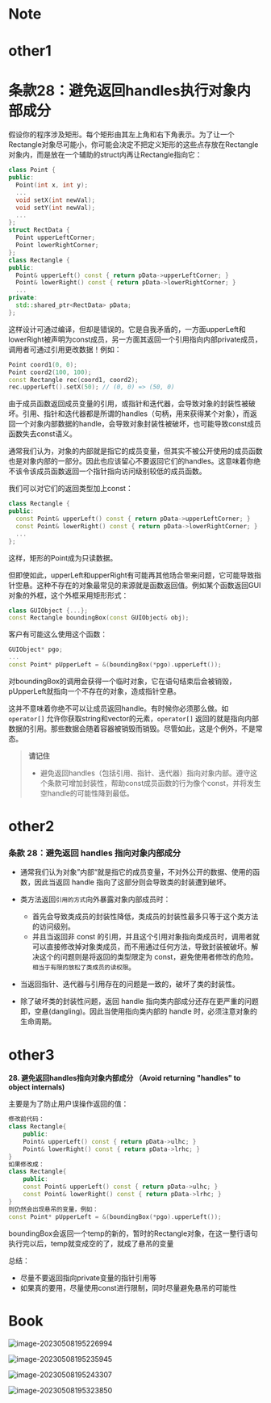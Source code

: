 # Note

# other1

# 条款28：避免返回handles执行对象内部成分

假设你的程序涉及矩形。每个矩形由其左上角和右下角表示。为了让一个Rectangle对象尽可能小，你可能会决定不把定义矩形的这些点存放在Rectangle对象内，而是放在一个辅助的struct内再让Rectangle指向它：

```cpp
class Point {
public:
  Point(int x, int y);
  ...
  void setX(int newVal);
  void setY(int newVal);
  ...
};
struct RectData {
  Point upperLeftCorner;
  Point lowerRightCorner;
};
class Rectangle {
public:
  Point& upperLeft() const { return pData->upperLeftCorner; }
  Point& lowerRight() const { return pData->lowerRightCorner; }
  ...
private:
  std::shared_ptr<RectData> pData;
};
```

这样设计可通过编译，但却是错误的。它是自我矛盾的，一方面upperLeft和lowerRight被声明为const成员，另一方面其返回一个引用指向内部private成员，调用者可通过引用更改数据！例如：

```cpp
Point coord1(0, 0);
Point coord2(100, 100);
const Rectangle rec(coord1, coord2);
rec.upperLeft().setX(50); // (0, 0) => (50, 0)
```

由于成员函数返回成员变量的引用，或指针和迭代器，会导致对象的封装性被破坏。引用、指针和迭代器都是所谓的handles（句柄，用来获得某个对象），而返回一个对象内部数据的handle，会导致对象封装性被破坏，也可能导致const成员函数失去const语义。

通常我们认为，对象的内部就是指它的成员变量，但其实不被公开使用的成员函数也是对象内部的一部分。因此也应该留心不要返回它们的handles。这意味着你绝不该令该成员函数返回一个指针指向访问级别较低的成员函数。

我们可以对它们的返回类型加上const：

```cpp
class Rectangle {
public:
  const Point& upperLeft() const { return pData->upperLeftCorner; }
  const Point& lowerRight() const { return pData->lowerRightCorner; }
  ...
};
```

这样，矩形的Point成为只读数据。

但即使如此，upperLeft和upperRight有可能再其他场合带来问题，它可能导致指针空悬。这种不存在的对象最常见的来源就是函数返回值。例如某个函数返回GUI对象的外框，这个外框采用矩形形式：

```cpp
class GUIObject {...};
const Rectangle boundingBox(const GUIObject& obj);
```

客户有可能这么使用这个函数：

```cpp
GUIObject* pgo;
...
const Point* pUpperLeft = &(boundingBox(*pgo).upperLeft());
```

对boundingBox的调用会获得一个临时对象，它在语句结束后会被销毁，pUpperLeft就指向一个不存在的对象，造成指针空悬。

这并不意味着你绝不可以让成员返回handle。有时候你必须那么做。如 `operator[]` 允许你获取string和vector的元素，`operator[]` 返回的就是指向内部数据的引用。那些数据会随着容器被销毁而销毁。尽管如此，这是个例外，不是常态。

> **请记住**
>
> - 避免返回handles（包括引用、指针、迭代器）指向对象内部。遵守这个条款可增加封装性，帮助const成员函数的行为像个const，并将发生空handle的可能性降到最低。

# other2

### 条款 28：避免返回 handles 指向对象内部成分

- 通常我们认为对象”内部“就是指它的成员变量，不对外公开的数据、使用的函数，因此当返回 handle 指向了这部分则会导致类的封装遭到破坏。

- 类方法返回`引用的方式`向外暴露对象内部成员时：
  - 首先会导致类成员的封装性降低，类成员的封装性最多只等于这个类方法的访问级别。
  - 并且当返回非 const 的引用，并且这个引用对象指向类成员时，调用者就可以直接修改掉对象类成员，而不用通过任何方法，导致封装被破坏。解决这个的问题则是将返回的类型限定为 const，避免使用者修改的危险。`相当于有限的放松了类成员的读权限`。

- 当返回指针、迭代器与引用存在的问题是一致的，破坏了类的封装性。

- 除了破坏类的封装性问题，返回 handle 指向类内部成分还存在更严重的问题即，空悬(dangling)。因此当使用指向类内部的 handle 时，必须注意对象的生命周期。

# other3

**28. 避免返回handles指向对象内部成分  （Avoid returning "handles" to object internals)**

主要是为了防止用户误操作返回的值：
    

```cpp
修改前代码：
class Rectangle{
    public:
    Point& upperLeft() const { return pData->ulhc; }
    Point& lowerRight() const { return pData->lrhc; }
}
如果修改成：
class Rectangle{
    public:
    const Point& upperLeft() const { return pData->ulhc; }
    const Point& lowerRight() const { return pData->lrhc; }
}
则仍然会出现悬吊的变量，例如：
const Point* pUpperLeft = &(boundingBox(*pgo).upperLeft());
```

boundingBox会返回一个temp的新的，暂时的Rectangle对象，在这一整行语句执行完以后，temp就变成空的了，就成了悬吊的变量

总结：

+ 尽量不要返回指向private变量的指针引用等
+ 如果真的要用，尽量使用const进行限制，同时尽量避免悬吊的可能性

# Book

![image-20230508195226994](image/image-20230508195226994.png)

![image-20230508195235945](image/image-20230508195235945.png)

![image-20230508195243307](image/image-20230508195243307.png)



![image-20230508195323850](image/image-20230508195323850.png)

























